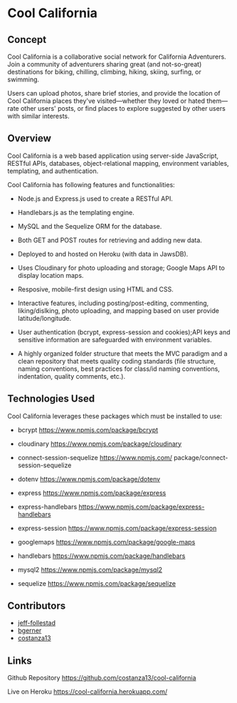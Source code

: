 # Cool California

## Concept

Cool California is a collaborative social network for California Adventurers. Join a community of adventurers sharing great (and not-so-great) destinations for biking, chilling, climbing, hiking, skiing, surfing, or swimming. 

Users can upload photos, share brief stories, and provide the location of Cool California places they've visited&mdash;whether they loved or hated them&mdash;rate other users' posts, or find places to explore suggested by other users with similar interests.

## Overview

Cool California is a web based application using server-side JavaScript, RESTful APIs, databases, object-relational mapping, environment variables, templating, and authentication.

Cool California has following features and functionalities:

* Node.js and Express.js used to create a RESTful API.

* Handlebars.js as the templating engine.

* MySQL and the Sequelize ORM for the database.

* Both GET and POST routes for retrieving and adding new data.

* Deployed to and hosted on Heroku (with data in JawsDB).

* Uses Cloudinary for photo uploading and storage; Google Maps API to display location maps.

* Resposive, mobile-first design using HTML and CSS.

* Interactive features, including posting/post-editing, commenting, liking/dislking, photo uploading, and mapping based on user provide latitude/longitude.

* User authentication (bcrypt, express-session and cookies);API keys and sensitive information are safeguarded with environment variables.

* A highly organized folder structure that meets the MVC paradigm and a clean repository that meets quality coding standards (file structure, naming conventions, best practices for class/id naming conventions, indentation, quality comments, etc.).


## Technologies Used

Cool California leverages these packages which must be installed to use:

* bcrypt https://www.npmjs.com/package/bcrypt

* cloudinary https://www.npmjs.com/package/cloudinary

* connect-session-sequelize https://www.npmjs.com/
package/connect-session-sequelize

* dotenv https://www.npmjs.com/package/dotenv 

* express https://www.npmjs.com/package/express

* express-handlebars https://www.npmjs.com/package/express-handlebars

* express-session https://www.npmjs.com/package/express-session

* googlemaps https://www.npmjs.com/package/google-maps 

* handlebars https://www.npmjs.com/package/handlebars

* mysql2 https://www.npmjs.com/package/mysql2 

* sequelize https://www.npmjs.com/package/sequelize 

<!-- update with photos when final layout ready to submit -->

## Contributors

* [jeff-follestad](https://github.com/jeff-follestad)
* [bgerner](https://github.com/bgerner)
* [costanza13](https://github.com/costanza13)

## Links

Github Repository https://github.com/costanza13/cool-california

Live on Heroku https://cool-california.herokuapp.com/





